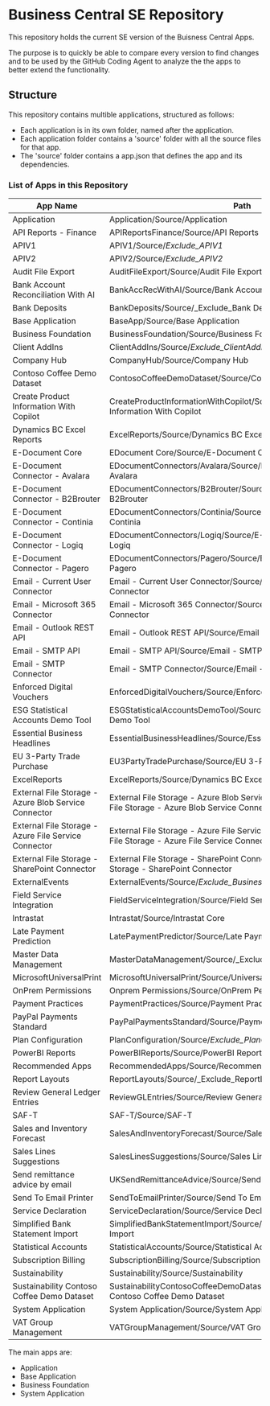 # Business Central SE Repository

This repository holds the current SE version of the Buisness Central Apps.

The purpose is to quickly be able to compare every version to find changes and to be used by
the GitHub Coding Agent to analyze the the apps to better extend the functionality.


## Structure

This repository contains multible applications, structured as follows:

- Each application is in its own folder, named after the application.
- Each application folder contains a 'source' folder with all the source files for that app.
- The 'source' folder contains a app.json that defines the app and its dependencies.

### List of Apps in this Repository

| App Name                                         | Path                                                        |
|--------------------------------------------------|-------------------------------------------------------------|
| Application                                      | Application/Source/Application                              |
| API Reports - Finance                            | APIReportsFinance/Source/API Reports - Finance              |
| APIV1                                            | APIV1/Source/_Exclude_APIV1_                                |
| APIV2                                            | APIV2/Source/_Exclude_APIV2_                                |
| Audit File Export                                | AuditFileExport/Source/Audit File Export                    |
| Bank Account Reconciliation With AI              | BankAccRecWithAI/Source/Bank Account Reconciliation With AI |
| Bank Deposits                                    | BankDeposits/Source/_Exclude_Bank Deposits                  |
| Base Application                                 | BaseApp/Source/Base Application                             |
| Business Foundation                              | BusinessFoundation/Source/Business Foundation               |
| Client AddIns                                    | ClientAddIns/Source/_Exclude_ClientAddIns_                  |
| Company Hub                                      | CompanyHub/Source/Company Hub                               |
| Contoso Coffee Demo Dataset                      | ContosoCoffeeDemoDataset/Source/Contoso Coffee Demo Dataset |
| Create Product Information With Copilot          | CreateProductInformationWithCopilot/Source/Create Product Information With Copilot |
| Dynamics BC Excel Reports                        | ExcelReports/Source/Dynamics BC Excel Reports               |
| E-Document Core                                  | EDocument Core/Source/E-Document Core                       |
| E-Document Connector - Avalara                   | EDocumentConnectors/Avalara/Source/E-Document Connector - Avalara |
| E-Document Connector - B2Brouter                 | EDocumentConnectors/B2Brouter/Source/E-Document Connector - B2Brouter |
| E-Document Connector - Continia                  | EDocumentConnectors/Continia/Source/E-Document Connector - Continia |
| E-Document Connector - Logiq                     | EDocumentConnectors/Logiq/Source/E-Document Connector - Logiq |
| E-Document Connector - Pagero                    | EDocumentConnectors/Pagero/Source/E-Document Connector - Pagero |
| Email - Current User Connector                   | Email - Current User Connector/Source/Email - Current User Connector |
| Email - Microsoft 365 Connector                  | Email - Microsoft 365 Connector/Source/Email - Microsoft 365 Connector |
| Email - Outlook REST API                         | Email - Outlook REST API/Source/Email - Outlook REST API     |
| Email - SMTP API                                 | Email - SMTP API/Source/Email - SMTP API                     |
| Email - SMTP Connector                           | Email - SMTP Connector/Source/Email - SMTP Connector         |
| Enforced Digital Vouchers                        | EnforcedDigitalVouchers/Source/Enforced Digital Vouchers     |
| ESG Statistical Accounts Demo Tool               | ESGStatisticalAccountsDemoTool/Source/ESG Statistical Accounts Demo Tool |
| Essential Business Headlines                     | EssentialBusinessHeadlines/Source/Essential Business Headlines |
| EU 3-Party Trade Purchase                        | EU3PartyTradePurchase/Source/EU 3-Party Trade Purchase       |
| ExcelReports                                     | ExcelReports/Source/Dynamics BC Excel Reports                |
| External File Storage - Azure Blob Service Connector | External File Storage - Azure Blob Service Connector/Source/External File Storage - Azure Blob Service Connector |
| External File Storage - Azure File Service Connector | External File Storage - Azure File Service Connector/Source/External File Storage - Azure File Service Connector |
| External File Storage - SharePoint Connector      | External File Storage - SharePoint Connector/Source/External File Storage - SharePoint Connector |
| ExternalEvents                                   | ExternalEvents/Source/_Exclude_Business_Events_              |
| Field Service Integration                        | FieldServiceIntegration/Source/Field Service Integration     |
| Intrastat                                        | Intrastat/Source/Intrastat Core                             |
| Late Payment Prediction                          | LatePaymentPredictor/Source/Late Payment Prediction          |
| Master Data Management                           | MasterDataManagement/Source/_Exclude_Master_Data_Management  |
| MicrosoftUniversalPrint                          | MicrosoftUniversalPrint/Source/Universal Print Integration   |
| OnPrem Permissions                               | Onprem Permissions/Source/OnPrem Permissions                 |
| Payment Practices                                | PaymentPractices/Source/Payment Practices                    |
| PayPal Payments Standard                         | PayPalPaymentsStandard/Source/Payment Links to PayPal        |
| Plan Configuration                               | PlanConfiguration/Source/_Exclude_PlanConfiguration_         |
| PowerBI Reports                                  | PowerBIReports/Source/PowerBI Reports                        |
| Recommended Apps                                 | RecommendedApps/Source/Recommended Apps                      |
| Report Layouts                                   | ReportLayouts/Source/_Exclude_ReportLayouts                  |
| Review General Ledger Entries                    | ReviewGLEntries/Source/Review General Ledger Entries         |
| SAF-T                                            | SAF-T/Source/SAF-T                                          |
| Sales and Inventory Forecast                     | SalesAndInventoryForecast/Source/Sales and Inventory Forecast |
| Sales Lines Suggestions                          | SalesLinesSuggestions/Source/Sales Lines Suggestions         |
| Send remittance advice by email                  | UKSendRemittanceAdvice/Source/Send remittance advice by email |
| Send To Email Printer                            | SendToEmailPrinter/Source/Send To Email Printer              |
| Service Declaration                              | ServiceDeclaration/Source/Service Declaration                |
| Simplified Bank Statement Import                 | SimplifiedBankStatementImport/Source/Simplified Bank Statement Import |
| Statistical Accounts                             | StatisticalAccounts/Source/Statistical Accounts              |
| Subscription Billing                             | SubscriptionBilling/Source/Subscription Billing              |
| Sustainability                                   | Sustainability/Source/Sustainability                        |
| Sustainability Contoso Coffee Demo Dataset        | SustainabilityContosoCoffeeDemoDataset/Source/Sustainability Contoso Coffee Demo Dataset |
| System Application                               | System Application/Source/System Application                 |
| VAT Group Management                             | VATGroupManagement/Source/VAT Group Management               |


The main apps are:
- Application
- Base Application
- Business Foundation
- System Application